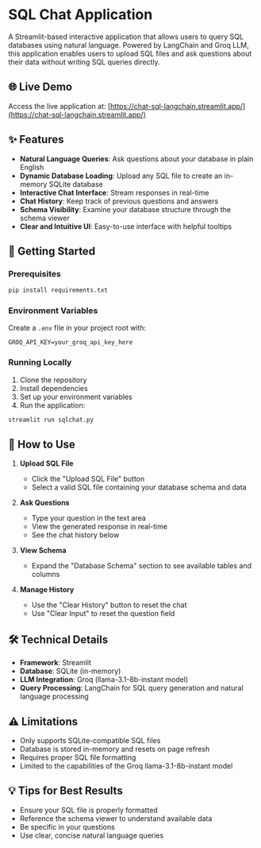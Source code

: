 # SQL Chat Application

A Streamlit-based interactive application that allows users to query SQL databases using natural language. Powered by LangChain and Groq LLM, this application enables users to upload SQL files and ask questions about their data without writing SQL queries directly.

## 🌐 Live Demo

Access the live application at: [https://chat-sql-langchain.streamlit.app/](https://chat-sql-langchain.streamlit.app/)

## ✨ Features

- **Natural Language Queries**: Ask questions about your database in plain English
- **Dynamic Database Loading**: Upload any SQL file to create an in-memory SQLite database
- **Interactive Chat Interface**: Stream responses in real-time
- **Chat History**: Keep track of previous questions and answers
- **Schema Visibility**: Examine your database structure through the schema viewer
- **Clear and Intuitive UI**: Easy-to-use interface with helpful tooltips

## 🚀 Getting Started

### Prerequisites

```bash
pip install requirements.txt
```

### Environment Variables

Create a `.env` file in your project root with:

```
GROQ_API_KEY=your_groq_api_key_here
```

### Running Locally

1. Clone the repository
2. Install dependencies
3. Set up your environment variables
4. Run the application:

```bash
streamlit run sqlchat.py
```

## 📖 How to Use

1. **Upload SQL File**
   - Click the "Upload SQL File" button
   - Select a valid SQL file containing your database schema and data

2. **Ask Questions**
   - Type your question in the text area
   - View the generated response in real-time
   - See the chat history below

3. **View Schema**
   - Expand the "Database Schema" section to see available tables and columns

4. **Manage History**
   - Use the "Clear History" button to reset the chat
   - Use "Clear Input" to reset the question field

## 🛠️ Technical Details

- **Framework**: Streamlit
- **Database**: SQLite (in-memory)
- **LLM Integration**: Groq (llama-3.1-8b-instant model)
- **Query Processing**: LangChain for SQL query generation and natural language processing

## ⚠️ Limitations

- Only supports SQLite-compatible SQL files
- Database is stored in-memory and resets on page refresh
- Requires proper SQL file formatting
- Limited to the capabilities of the Groq llama-3.1-8b-instant model

## 💡 Tips for Best Results

- Ensure your SQL file is properly formatted
- Reference the schema viewer to understand available data
- Be specific in your questions
- Use clear, concise natural language queries
